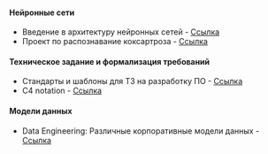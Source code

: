 #### Нейронные сети
- Введение в архитектуру нейронных сетей - [Ссылка](https://habr.com/ru/companies/oleg-bunin/articles/340184/)
- Проект по распознавание коксартроза - [Ссылка](https://moitvivt.ru/en/journal/article?id=1486)

#### Техническое задание и формализация требований
- Стандарты и шаблоны для ТЗ на разработку ПО - [Ссылка](https://habr.com/ru/articles/328822/)
- C4 notation - [Ссылка](https://habr.com/ru/articles/778726/)

#### Модели данных
- Data Engineering: Различные корпоративные модели данных - [Ссылка](https://ivan-shamaev.ru/data-engineering-etl-pipeline-data-warehouse-datalake/)